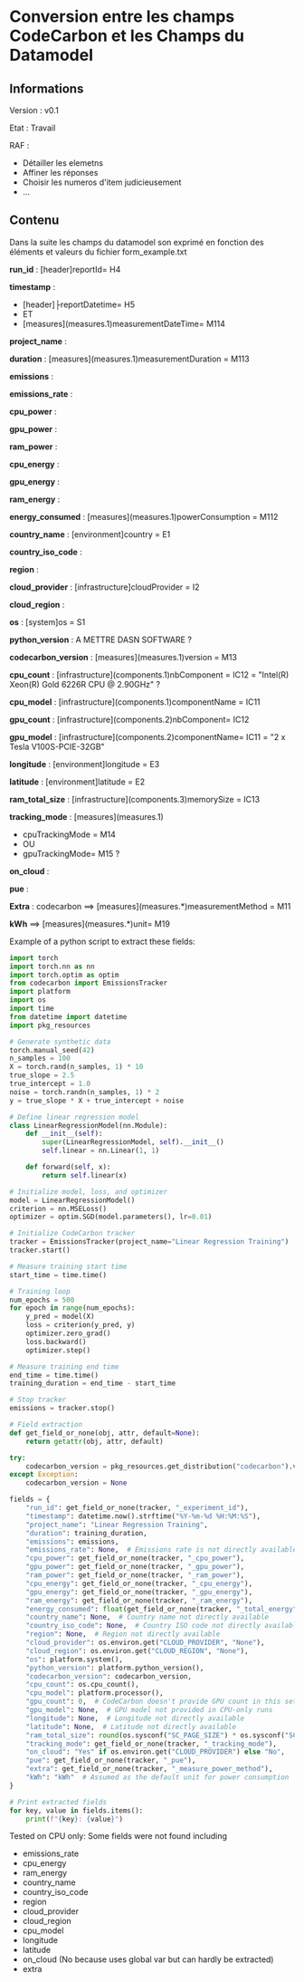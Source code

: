 # Conversion entre les champs CodeCarbon et les Champs du Datamodel

## Informations

Version : v0.1

Etat : Travail

RAF :

- Détailler les elemetns
- Affiner les réponses 
- Choisir les numeros d'item judicieusement
- ...

## Contenu

Dans la suite les champs du datamodel son exprimé en fonction des éléments et valeurs du fichier form_example.txt

**run_id** : [header]reportId= H4  

**timestamp** :

- \[header]├reportDatetime= H5
- ET
- \[measures](measures.1)measurementDateTime= M114

**project_name** :

**duration** : \[measures](measures.1)measurementDuration = M113

**emissions** :

**emissions_rate** :

**cpu_power** :

**gpu_power** :

**ram_power** :

**cpu_energy** :

**gpu_energy** :

**ram_energy** :

**energy_consumed** : \[measures](measures.1)powerConsumption = M112

**country_name** : \[environment]country = E1

**country_iso_code** :

**region** :

**cloud_provider** : \[infrastructure]cloudProvider = I2

**cloud_region** :

**os** : \[system]os = S1

**python_version** : A METTRE DASN SOFTWARE ?

**codecarbon_version** : \[measures](measures.1)version = M13

**cpu_count** : \[infrastructure](components.1)nbComponent =  IC12  = "Intel(R) Xeon(R) Gold 6226R CPU @ 2.90GHz" ?

**cpu_model** : \[infrastructure](components.1)componentName = IC11

**gpu_count** : \[infrastructure](components.2)nbComponent= IC12

**gpu_model** : \[infrastructure](components.2)componentName= IC11 = "2 x Tesla V100S-PCIE-32GB"

**longitude** : \[environment]longitude = E3

**latitude** : \[environment]latitude = E2

**ram_total_size** : \[infrastructure](components.3)memorySize = IC13

**tracking_mode** : \[measures](measures.1)

- cpuTrackingMode = M14
- OU
- gpuTrackingMode= M15 ?

**on_cloud** :

**pue** :

**Extra** : 
codecarbon ==> \[measures](measures.*)measurementMethod = M11

**kWh** ==> \[measures](measures.*)unit= M19



Example of a python script to extract these fields:

```py
import torch
import torch.nn as nn
import torch.optim as optim
from codecarbon import EmissionsTracker
import platform
import os
import time
from datetime import datetime
import pkg_resources

# Generate synthetic data
torch.manual_seed(42)
n_samples = 100
X = torch.rand(n_samples, 1) * 10
true_slope = 2.5
true_intercept = 1.0
noise = torch.randn(n_samples, 1) * 2
y = true_slope * X + true_intercept + noise

# Define linear regression model
class LinearRegressionModel(nn.Module):
    def __init__(self):
        super(LinearRegressionModel, self).__init__()
        self.linear = nn.Linear(1, 1)

    def forward(self, x):
        return self.linear(x)

# Initialize model, loss, and optimizer
model = LinearRegressionModel()
criterion = nn.MSELoss()
optimizer = optim.SGD(model.parameters(), lr=0.01)

# Initialize CodeCarbon tracker
tracker = EmissionsTracker(project_name="Linear Regression Training")
tracker.start()

# Measure training start time
start_time = time.time()

# Training loop
num_epochs = 500
for epoch in range(num_epochs):
    y_pred = model(X)
    loss = criterion(y_pred, y)
    optimizer.zero_grad()
    loss.backward()
    optimizer.step()

# Measure training end time
end_time = time.time()
training_duration = end_time - start_time

# Stop tracker
emissions = tracker.stop()

# Field extraction
def get_field_or_none(obj, attr, default=None):
    return getattr(obj, attr, default)

try:
    codecarbon_version = pkg_resources.get_distribution("codecarbon").version
except Exception:
    codecarbon_version = None

fields = {
    "run_id": get_field_or_none(tracker, "_experiment_id"),
    "timestamp": datetime.now().strftime("%Y-%m-%d %H:%M:%S"),
    "project_name": "Linear Regression Training",
    "duration": training_duration,
    "emissions": emissions,
    "emissions_rate": None,  # Emissions rate is not directly available
    "cpu_power": get_field_or_none(tracker, "_cpu_power"),
    "gpu_power": get_field_or_none(tracker, "_gpu_power"),
    "ram_power": get_field_or_none(tracker, "_ram_power"),
    "cpu_energy": get_field_or_none(tracker, "_cpu_energy"),
    "gpu_energy": get_field_or_none(tracker, "_gpu_energy"),
    "ram_energy": get_field_or_none(tracker, "_ram_energy"),
    "energy_consumed": float(get_field_or_none(tracker, "_total_energy", 0)),
    "country_name": None,  # Country name not directly available
    "country_iso_code": None,  # Country ISO code not directly available
    "region": None,  # Region not directly available
    "cloud_provider": os.environ.get("CLOUD_PROVIDER", "None"),
    "cloud_region": os.environ.get("CLOUD_REGION", "None"),
    "os": platform.system(),
    "python_version": platform.python_version(),
    "codecarbon_version": codecarbon_version,
    "cpu_count": os.cpu_count(),
    "cpu_model": platform.processor(),
    "gpu_count": 0,  # CodeCarbon doesn't provide GPU count in this setup
    "gpu_model": None,  # GPU model not provided in CPU-only runs
    "longitude": None,  # Longitude not directly available
    "latitude": None,  # Latitude not directly available
    "ram_total_size": round(os.sysconf("SC_PAGE_SIZE") * os.sysconf("SC_PHYS_PAGES") / (1024**3), 2),
    "tracking_mode": get_field_or_none(tracker, "_tracking_mode"),
    "on_cloud": "Yes" if os.environ.get("CLOUD_PROVIDER") else "No",
    "pue": get_field_or_none(tracker, "_pue"),
    "extra": get_field_or_none(tracker, "_measure_power_method"),
    "kWh": "kWh"  # Assumed as the default unit for power consumption
}

# Print extracted fields
for key, value in fields.items():
    print(f"{key}: {value}")
```

Tested on CPU only:
Some fields were not found including

- emissions_rate
- cpu_energy
- ram_energy
- country_name
- country_iso_code
- region
- cloud_provider
- cloud_region
- cpu_model
- longitude
- latitude
- on_cloud (No because uses global var but can hardly be extracted)
- extra
